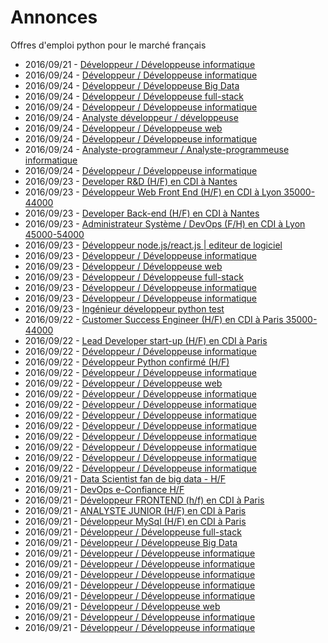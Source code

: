 # Annonces

Offres d'emploi python pour le marché français

* 2016/09/21 - [Développeur / Développeuse informatique](http://www.pyjobs.fr/jobs/details/3506/developpeur-developpeuse-informatique "Développeur / Développeuse informatique")
* 2016/09/24 - [Développeur / Développeuse informatique](http://www.pyjobs.fr/jobs/details/3067/developpeur-developpeuse-informatique "Développeur / Développeuse informatique")
* 2016/09/24 - [Développeur / Développeuse Big Data](http://www.pyjobs.fr/jobs/details/3071/developpeur-developpeuse-big-data "Développeur / Développeuse Big Data")
* 2016/09/24 - [Développeur / Développeuse full-stack](http://www.pyjobs.fr/jobs/details/3070/developpeur-developpeuse-full-stack "Développeur / Développeuse full-stack")
* 2016/09/24 - [Développeur / Développeuse informatique](http://www.pyjobs.fr/jobs/details/3069/developpeur-developpeuse-informatique "Développeur / Développeuse informatique")
* 2016/09/24 - [Analyste développeur / développeuse](http://www.pyjobs.fr/jobs/details/3068/analyste-developpeur-developpeuse "Analyste développeur / développeuse")
* 2016/09/24 - [Développeur / Développeuse web](http://www.pyjobs.fr/jobs/details/3073/developpeur-developpeuse-web "Développeur / Développeuse web")
* 2016/09/24 - [Développeur / Développeuse informatique](http://www.pyjobs.fr/jobs/details/3072/developpeur-developpeuse-informatique "Développeur / Développeuse informatique")
* 2016/09/24 - [Analyste-programmeur / Analyste-programmeuse informatique](http://www.pyjobs.fr/jobs/details/3074/analyste-programmeur-analyste-programmeuse-informatique "Analyste-programmeur / Analyste-programmeuse informatique")
* 2016/09/24 - [Développeur / Développeuse informatique](http://www.pyjobs.fr/jobs/details/3075/developpeur-developpeuse-informatique "Développeur / Développeuse informatique")
* 2016/09/23 - [Developer R&D (H/F) en CDI à Nantes](http://www.pyjobs.fr/jobs/details/3065/developer-r-d-h-f-en-cdi-a-nantes "Developer R&D (H/F) en CDI à Nantes")
* 2016/09/23 - [Développeur Web Front End (H/F) en CDI à Lyon 35000-44000](http://www.pyjobs.fr/jobs/details/3063/developpeur-web-front-end-h-f-en-cdi-a-lyon-35000-44000 "Développeur Web Front End (H/F) en CDI à Lyon 35000-44000")
* 2016/09/23 - [Developer Back-end (H/F) en CDI à Nantes](http://www.pyjobs.fr/jobs/details/3064/developer-back-end-h-f-en-cdi-a-nantes "Developer Back-end (H/F) en CDI à Nantes")
* 2016/09/23 - [Administrateur Système / DevOps (F/H) en CDI à Lyon 45000-54000](http://www.pyjobs.fr/jobs/details/3062/administrateur-systeme-devops-f-h-en-cdi-a-lyon-45000-54000 "Administrateur Système / DevOps (F/H) en CDI à Lyon 45000-54000")
* 2016/09/23 - [Développeur node.js/react.js | editeur de logiciel](http://www.pyjobs.fr/jobs/details/3059/developpeur-node-js-react-js-editeur-de-logiciel "Développeur node.js/react.js | editeur de logiciel")
* 2016/09/23 - [Développeur / Développeuse informatique](http://www.pyjobs.fr/jobs/details/3056/developpeur-developpeuse-informatique "Développeur / Développeuse informatique")
* 2016/09/23 - [Développeur / Développeuse web](http://www.pyjobs.fr/jobs/details/3066/developpeur-developpeuse-web "Développeur / Développeuse web")
* 2016/09/23 - [Développeur / Développeuse full-stack](http://www.pyjobs.fr/jobs/details/3061/developpeur-developpeuse-full-stack "Développeur / Développeuse full-stack")
* 2016/09/23 - [Développeur / Développeuse informatique](http://www.pyjobs.fr/jobs/details/3057/developpeur-developpeuse-informatique "Développeur / Développeuse informatique")
* 2016/09/23 - [Développeur / Développeuse informatique](http://www.pyjobs.fr/jobs/details/3058/developpeur-developpeuse-informatique "Développeur / Développeuse informatique")
* 2016/09/23 - [Ingénieur développeur python test](http://www.pyjobs.fr/jobs/details/3060/ingenieur-developpeur-python-test "Ingénieur développeur python test")
* 2016/09/22 - [Customer Success Engineer (H/F) en CDI à Paris 35000-44000](http://www.pyjobs.fr/jobs/details/3053/customer-success-engineer-h-f-en-cdi-a-paris-35000-44000 "Customer Success Engineer (H/F) en CDI à Paris 35000-44000")
* 2016/09/22 - [Lead Developer start-up (H/F) en CDI à Paris](http://www.pyjobs.fr/jobs/details/3049/lead-developer-start-up-h-f-en-cdi-a-paris "Lead Developer start-up (H/F) en CDI à Paris")
* 2016/09/22 - [Développeur / Développeuse informatique](http://www.pyjobs.fr/jobs/details/3048/developpeur-developpeuse-informatique "Développeur / Développeuse informatique")
* 2016/09/22 - [Développeur Python confirmé (H/F)](http://www.pyjobs.fr/jobs/details/3054/developpeur-python-confirme-h-f "Développeur Python confirmé (H/F)")
* 2016/09/22 - [Développeur / Développeuse informatique](http://www.pyjobs.fr/jobs/details/3043/developpeur-developpeuse-informatique "Développeur / Développeuse informatique")
* 2016/09/22 - [Développeur / Développeuse web](http://www.pyjobs.fr/jobs/details/3046/developpeur-developpeuse-web "Développeur / Développeuse web")
* 2016/09/22 - [Développeur / Développeuse informatique](http://www.pyjobs.fr/jobs/details/3050/developpeur-developpeuse-informatique "Développeur / Développeuse informatique")
* 2016/09/22 - [Développeur / Développeuse informatique](http://www.pyjobs.fr/jobs/details/3044/developpeur-developpeuse-informatique "Développeur / Développeuse informatique")
* 2016/09/22 - [Développeur / Développeuse informatique](http://www.pyjobs.fr/jobs/details/3055/developpeur-developpeuse-informatique "Développeur / Développeuse informatique")
* 2016/09/22 - [Développeur / Développeuse informatique](http://www.pyjobs.fr/jobs/details/3042/developpeur-developpeuse-informatique "Développeur / Développeuse informatique")
* 2016/09/22 - [Développeur / Développeuse informatique](http://www.pyjobs.fr/jobs/details/3052/developpeur-developpeuse-informatique "Développeur / Développeuse informatique")
* 2016/09/22 - [Développeur / Développeuse informatique](http://www.pyjobs.fr/jobs/details/3045/developpeur-developpeuse-informatique "Développeur / Développeuse informatique")
* 2016/09/22 - [Développeur / Développeuse informatique](http://www.pyjobs.fr/jobs/details/3047/developpeur-developpeuse-informatique "Développeur / Développeuse informatique")
* 2016/09/22 - [Développeur / Développeuse informatique](http://www.pyjobs.fr/jobs/details/3051/developpeur-developpeuse-informatique "Développeur / Développeuse informatique")
* 2016/09/21 - [Data Scientist fan de big data - H/F](http://www.pyjobs.fr/jobs/details/3036/data-scientist-fan-de-big-data-h-f "Data Scientist fan de big data - H/F")
* 2016/09/21 - [DevOps e-Confiance H/F](http://www.pyjobs.fr/jobs/details/3030/devops-e-confiance-h-f "DevOps e-Confiance H/F")
* 2016/09/21 - [Développeur FRONTEND (h/f) en CDI à Paris](http://www.pyjobs.fr/jobs/details/3037/developpeur-frontend-h-f-en-cdi-a-paris "Développeur FRONTEND (h/f) en CDI à Paris")
* 2016/09/21 - [ANALYSTE JUNIOR (H/F) en CDI à Paris](http://www.pyjobs.fr/jobs/details/3031/analyste-junior-h-f-en-cdi-a-paris "ANALYSTE JUNIOR (H/F) en CDI à Paris")
* 2016/09/21 - [Développeur MySql (H/F) en CDI à Paris](http://www.pyjobs.fr/jobs/details/3032/developpeur-mysql-h-f-en-cdi-a-paris "Développeur MySql (H/F) en CDI à Paris")
* 2016/09/21 - [Développeur / Développeuse full-stack](http://www.pyjobs.fr/jobs/details/3039/developpeur-developpeuse-full-stack "Développeur / Développeuse full-stack")
* 2016/09/21 - [Développeur / Développeuse Big Data](http://www.pyjobs.fr/jobs/details/3025/developpeur-developpeuse-big-data "Développeur / Développeuse Big Data")
* 2016/09/21 - [Développeur / Développeuse informatique](http://www.pyjobs.fr/jobs/details/3029/developpeur-developpeuse-informatique "Développeur / Développeuse informatique")
* 2016/09/21 - [Développeur / Développeuse informatique](http://www.pyjobs.fr/jobs/details/3040/developpeur-developpeuse-informatique "Développeur / Développeuse informatique")
* 2016/09/21 - [Développeur / Développeuse informatique](http://www.pyjobs.fr/jobs/details/3022/developpeur-developpeuse-informatique "Développeur / Développeuse informatique")
* 2016/09/21 - [Développeur / Développeuse informatique](http://www.pyjobs.fr/jobs/details/3035/developpeur-developpeuse-informatique "Développeur / Développeuse informatique")
* 2016/09/21 - [Développeur / Développeuse informatique](http://www.pyjobs.fr/jobs/details/3024/developpeur-developpeuse-informatique "Développeur / Développeuse informatique")
* 2016/09/21 - [Développeur / Développeuse web](http://www.pyjobs.fr/jobs/details/3041/developpeur-developpeuse-web "Développeur / Développeuse web")
* 2016/09/21 - [Développeur / Développeuse informatique](http://www.pyjobs.fr/jobs/details/3021/developpeur-developpeuse-informatique "Développeur / Développeuse informatique")
* 2016/09/21 - [Développeur / Développeuse informatique](http://www.pyjobs.fr/jobs/details/3026/developpeur-developpeuse-informatique "Développeur / Développeuse informatique")

